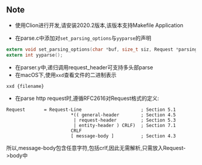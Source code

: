 ## Note
- 使用Clion进行开发,请安装2020.2版本,该版本支持Makefile Application 
 
- 在parse.c中添加对`set_parsing_options`与`yyparse`的声明
```c
extern void set_parsing_options(char *buf, size_t siz, Request *parsing_request);
extern int yyparse();
```

- 在parser.y中,递归调用request_header可支持多头部parse
- 在macOS下,使用`xxd`查看文件的二进制表示
```shell script
xxd {filename}
```
- 在parse http request时,遵循RFC2616对Request格式的定义:
```
Request       = Request-Line                      ; Section 5.1
                        *(( general-header        ; Section 4.5
                         | request-header         ; Section 5.3
                         | entity-header ) CRLF)  ; Section 7.1
                        CRLF
                        [ message-body ]          ; Section 4.3

```
所以,message-body包含任意字符,包括crlf,因此无需解析,只需放入Request->body中